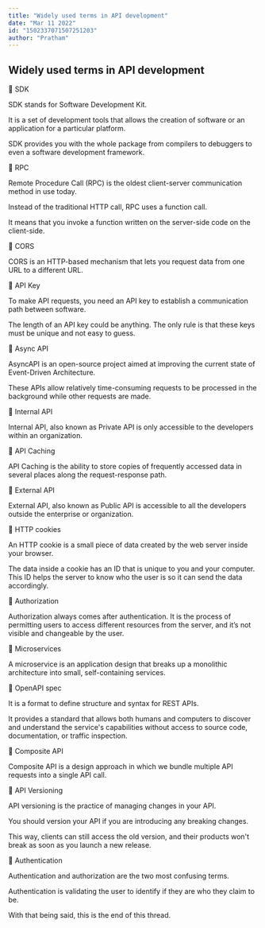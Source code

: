 ```yaml
---
title: "Widely used terms in API development"
date: "Mar 11 2022"
id: "1502337071507251203"
author: "Pratham"
---
```


## Widely used terms in API development

<Tweet>

📌 SDK

SDK stands for Software Development Kit.

It is a set of development tools that allows the creation of software or an application for a particular platform.

SDK provides you with the whole package from compilers to debuggers to even a software development framework.

</Tweet>

<Tweet>

📌 RPC

Remote Procedure Call (RPC) is the oldest client-server communication method in use today.

Instead of the traditional HTTP call, RPC uses a function call.

It means that you invoke a function written on the server-side code on the client-side.

</Tweet>

<Tweet>

📌 CORS

CORS is an HTTP-based mechanism that lets you request data from one URL to a different URL.

</Tweet>

<Tweet>

📌 API Key

To make API requests, you need an API key to establish a communication path between software.

The length of an API key could be anything. The only rule is that these keys must be unique and not easy to guess.

</Tweet>

<Tweet>

📌 Async API

AsyncAPI is an open-source project aimed at improving the current state of Event-Driven Architecture.

These APIs allow relatively time-consuming requests to be processed in the background while other requests are made.

</Tweet>

<Tweet>

📌 Internal API

Internal API, also known as Private API is only accessible to the developers within an organization.

</Tweet>

<Tweet>

📌 API Caching

API Caching is the ability to store copies of frequently accessed data in several places along the request-response path.

</Tweet>

<Tweet>

📌 External API

External API, also known as Public API is accessible to all the developers outside the enterprise or organization.

</Tweet>

<Tweet>

📌 HTTP cookies

An HTTP cookie is a small piece of data created by the web server inside your browser.

The data inside a cookie has an ID that is unique to you and your computer. This ID helps the server to know who the user is so it can send the data accordingly.

</Tweet>

<Tweet>

📌 Authorization

Authorization always comes after authentication. It is the process of permitting users to access different resources from the server, and it’s not visible and changeable by the user.

</Tweet>

<Tweet>

📌 Microservices

A microservice is an application design that breaks up a monolithic architecture into small, self-containing services.

</Tweet>

<Tweet>

📌 OpenAPI spec

It is a format to define structure and syntax for REST APIs.

It provides a standard that allows both humans and computers to discover and understand the service's capabilities without access to source code, documentation, or traffic inspection.

</Tweet>

<Tweet>

📌 Composite API

Composite API is a design approach in which we bundle multiple API requests into a single API call.

</Tweet>

<Tweet>

📌 API Versioning

API versioning is the practice of managing changes in your API.

You should version your API if you are introducing any breaking changes.

This way, clients can still access the old version, and their products won't break as soon as you launch a new release.

</Tweet>

<Tweet>

📌 Authentication

Authentication and authorization are the two most confusing terms.

Authentication is validating the user to identify if they are who they claim to be.

</Tweet>

<Tweet>

With that being said, this is the end of this thread.

</Tweet>
